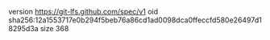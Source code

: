 version https://git-lfs.github.com/spec/v1
oid sha256:12a1553717e0b294f5beb76a86cd1ad0098dca0ffeccfd580e26497d18295d3a
size 368
